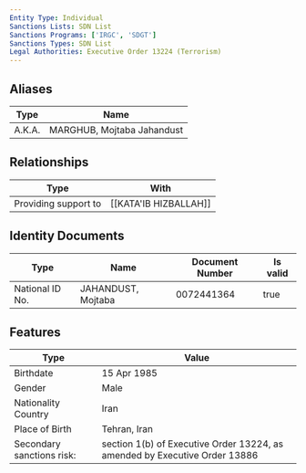 ```yaml
---
Entity Type: Individual
Sanctions Lists: SDN List
Sanctions Programs: ['IRGC', 'SDGT']
Sanctions Types: SDN List
Legal Authorities: Executive Order 13224 (Terrorism)
---
```


## Aliases
| Type  | Name      | 
|-------|-----------|
| A.K.A. | MARGHUB, Mojtaba Jahandust |

## Relationships
| Type  | With      | 
|-------|-----------|
| Providing support to | [[KATA'IB HIZBALLAH]] |

## Identity Documents
| Type  | Name      | Document Number | Is valid |
|-------|-----------|-----------------|----------|
| National ID No. | JAHANDUST, Mojtaba | 0072441364 | true |

## Features
| Type  | Value      |
|-------|------------|
| Birthdate | 15 Apr 1985 |
| Gender | Male |
| Nationality Country | Iran |
| Place of Birth | Tehran, Iran |
| Secondary sanctions risk: | section 1(b) of Executive Order 13224, as amended by Executive Order 13886 |
